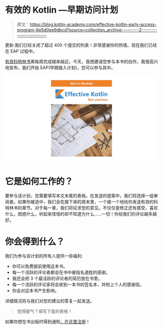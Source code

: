 # 有效的 Kotlin —早期访问计划

> 原文：<https://blog.kotlin-academy.com/effective-kotlin-early-access-program-8e5d0ee9dbcd?source=collection_archive---------2----------------------->

更新:我们已经关闭了超过 400 个提交的列表！非常感谢你的热情。现在我们已经在 EAP 过程中。

[有效科特林书](https://leanpub.com/effectivekotlin)离每周完成越来越近。今天，我想邀请您参与本书的创作。我很高兴地宣布，我们开始 EAP(早期接入计划)，您可以参与其中。

[![](img/6caa77d700ef965d6f888ca1b5f264cc.png)](https://leanpub.com/effectivekotlin)

# 它是如何工作的？

要参与该计划，您需要填写本文末尾的表格。在发送的提案中，我们将选择一组审阅者。如果你被选中，我们会在接下来的周末里，一个接一个地给你发送有效的科特林书的章节。对于每一章，我们将征求您的意见。不仅仅是修正还有感受，喜欢什么，困惑什么，听起来怪怪的却不知道为什么……一切！你给我们的评论越多越好。

# 你会得到什么？

我们为参与该计划的所有人提供一些福利:

*   你可以免费提前使用这本书。
*   每一个活跃的评论者都会在书中被指名道姓的感谢。
*   我还会把 3 个最活跃的评论者的简历放在书里。
*   每一个活跃的评论家将会收到一本书的签名本，并附上个人的感谢信。
*   你会对这本书产生影响。

详细情况将与我们对您的建议的答复一起发送。

> 觉得服气？填写下面的表格！

如果你想在书出版时得到通知[，在这里注册](https://leanpub.com/effectivekotlin)！